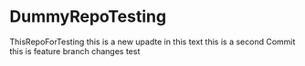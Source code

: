 # DummyRepoTesting
ThisRepoForTesting
this is a new upadte in this text
this is a second Commit
this is feature branch changes test
